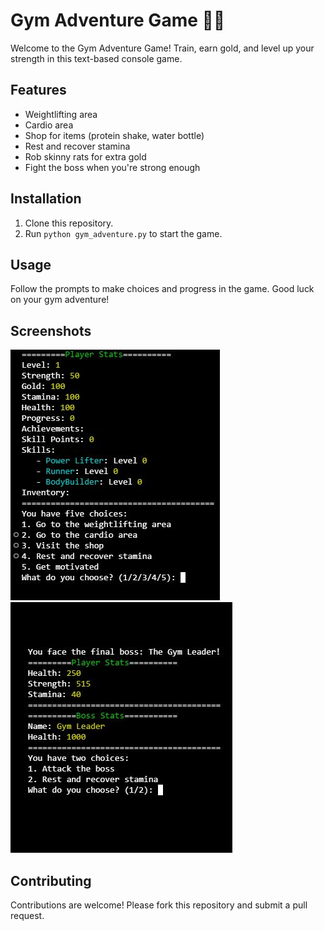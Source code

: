 # Gym Adventure Game 🏋️‍♂️

Welcome to the Gym Adventure Game! Train, earn gold, and level up your strength in this text-based console game.

## Features

- Weightlifting area
- Cardio area
- Shop for items (protein shake, water bottle)
- Rest and recover stamina
- Rob skinny rats for extra gold
- Fight the boss when you're strong enough

## Installation

1. Clone this repository.
2. Run `python gym_adventure.py` to start the game.

## Usage

Follow the prompts to make choices and progress in the game. Good luck on your gym adventure!

## Screenshots

![Weightlifting Area](screenshots/menu.jpg)
![Cardio Area](screenshots/boss.jpg)

## Contributing

Contributions are welcome! Please fork this repository and submit a pull request.
